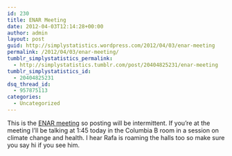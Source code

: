 ```yaml
---
id: 230
title: ENAR Meeting
date: 2012-04-03T12:14:28+00:00
author: admin
layout: post
guid: http://simplystatistics.wordpress.com/2012/04/03/enar-meeting
permalink: /2012/04/03/enar-meeting/
tumblr_simplystatistics_permalink:
  - http://simplystatistics.tumblr.com/post/20404825231/enar-meeting
tumblr_simplystatistics_id:
  - 20404825231
dsq_thread_id:
  - 957875113
categories:
  - Uncategorized
---
```

This is the <a href="http://enar.org/meetings.cfm" target="_blank">ENAR meeting</a> so posting will be intermittent. If you&#8217;re at the meeting I&#8217;ll be talking at 1:45 today in the Columbia B room in a session on climate change and health. I hear Rafa is roaming the halls too so make sure you say hi if you see him.